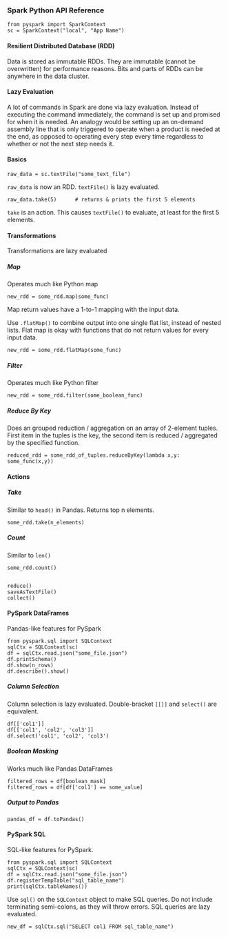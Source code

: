 ### Spark Python API Reference

    from pyspark import SparkContext
    sc = SparkContext("local", "App Name")

#### Resilient Distributed Database (RDD)
Data is stored as immutable RDDs. They are immutable (cannot be overwritten) for performance reasons. Bits and parts of RDDs can be anywhere in the data cluster.

#### Lazy Evaluation
A lot of commands in Spark are done via lazy evaluation. Instead of executing the command immediately, the command is set up and promised for when it is needed. An analogy would be setting up an on-demand assembly line that is only triggered to operate when a product is needed at the end, as opposed to operating every step every time regardless to whether or not the next step needs it.

#### Basics
    raw_data = sc.textFile("some_text_file")

`raw_data` is now an RDD. `textFile()` is lazy evaluated.

    raw_data.take(5)      # returns & prints the first 5 elements

`take` is an action. This causes `textFile()` to evaluate, at least for the first 5 elements.

#### Transformations
Transformations are lazy evaluated

##### Map
Operates much like Python map

    new_rdd = some_rdd.map(some_func)

Map return values have a 1-to-1 mapping with the input data.

Use `.flatMap()` to combine output into one single flat list, instead of nested lists. Flat map is okay with functions that do not return values for every input data.

    new_rdd = some_rdd.flatMap(some_func)


##### Filter
Operates much like Python filter

    new_rdd = some_rdd.filter(some_boolean_func)

##### Reduce By Key
Does an grouped reduction / aggregation on an array of 2-element tuples. First item in the tuples is the key, the second item is reduced / aggregated by the specified function.

    reduced_rdd = some_rdd_of_tuples.reduceByKey(lambda x,y: some_func(x,y))

#### Actions
##### Take
Similar to `head()` in Pandas. Returns top n elements.

    some_rdd.take(n_elements)

##### Count
Similar to `len()`

    some_rdd.count()


    reduce()
    saveAsTextFile()
    collect()

#### PySpark DataFrames
Pandas-like features for PySpark

    from pyspark.sql import SQLContext
    sqlCtx = SQLContext(sc)
    df = sqlCtx.read.json("some_file.json")
    df.printSchema()
    df.show(n_rows)
    df.describe().show()

##### Column Selection
Column selection is lazy evaluated. Double-bracket `[[]]` and `select()` are equivalent.

    df[['col1']]
    df[['col1', 'col2', 'col3']]
    df.select('col1', 'col2', 'col3')

##### Boolean Masking
Works much like Pandas DataFrames

    filtered_rows = df[boolean_mask]
    filtered_rows = df[df['col1'] == some_value]

##### Output to Pandas
    pandas_df = df.toPandas()

#### PySpark SQL
SQL-like features for PySpark.

    from pyspark.sql import SQLContext
    sqlCtx = SQLContext(sc)
    df = sqlCtx.read.json("some_file.json")
    df.registerTempTable("sql_table_name")
    print(sqlCtx.tableNames())

Use `sql()` on the `SQLContext` object to make SQL queries. Do not include terminating semi-colons, as they will throw errors. SQL queries are lazy evaluated.

    new_df = sqlCtx.sql("SELECT col1 FROM sql_table_name")
